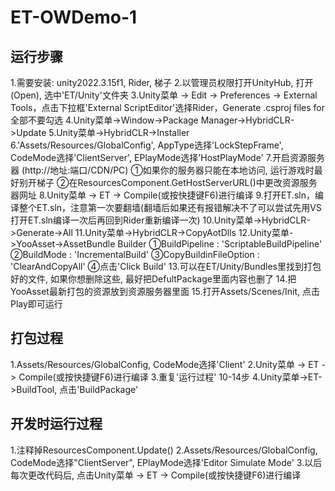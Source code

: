 # ET-OWDemo-1
## 运行步骤
 1.需要安装: unity2022.3.15f1, Rider, 梯子
 2.以管理员权限打开UnityHub, 打开(Open), 选中'ET/Unity'文件夹
 3.Unity菜单 -> Edit -> Preferences -> External Tools，点击下拉框'External ScriptEditor'选择Rider，Generate .csproj files for全部不要勾选
 4.Unity菜单->Window->Package Manager->HybridCLR->Update
 5.Unity菜单->HybridCLR->Installer
 6.'Assets/Resources/GlobalConfig', AppType选择'LockStepFrame', CodeMode选择'ClientServer', EPlayMode选择'HostPlayMode'
 7.开启资源服务器 (http://地址:端口/CDN/PC)
   ①如果你的服务器只能在本地访问, 运行游戏时最好别开梯子
   ②在ResourcesComponent.GetHostServerURL()中更改资源服务器网址
 8.Unity菜单 -> ET -> Compile(或按快捷键F6)进行编译
 9.打开ET.sln，编译整个ET.sln，注意第一次要翻墙(翻墙后如果还有报错解决不了可以尝试先用VS打开ET.sln编译一次后再回到Rider重新编译一次)
10.Unity菜单->HybridCLR->Generate->All
11.Unity菜单->HybridCLR->CopyAotDlls
12.Unity菜单->YooAsset->AssetBundle Builder
   ①BuildPipeline : 'ScriptableBuildPipeline'
   ②BuildMode : 'IncrementalBuild'
   ③CopyBuildinFileOption : 'ClearAndCopyAll'
   ④点击'Click Build'
13.可以在ET/Unity/Bundles里找到打包好的文件, 如果你想删除这些, 最好把DefultPackage里面内容也删了
14.把YooAsset最新打包的资源放到资源服务器里面
15.打开Assets/Scenes/Init, 点击Play即可运行
## 打包过程
 1.Assets/Resources/GlobalConfig, CodeMode选择'Client'
 2.Unity菜单 -> ET -> Compile(或按快捷键F6)进行编译
 3.重复'运行过程' 10-14步
 4.Unity菜单->ET->BuildTool, 点击'BuildPackage'
## 开发时运行过程
 1.注释掉ResourcesComponent.Update()
 2.Assets/Resources/GlobalConfig, CodeMode选择"ClientServer", EPlayMode选择'Editor Simulate Mode'
 3.以后每次更改代码后, 点击Unity菜单 -> ET -> Compile(或按快捷键F6)进行编译